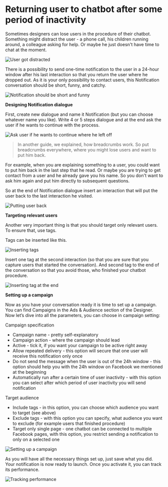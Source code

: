 # Returning user to chatbot after some period of inactivity

Sometimes designers can lose users in the procedure of their chatbot. Something might distract the user - a phone call, his children running around, a colleague asking for help. Or maybe he just doesn't have time to chat at the moment.

![User got distracted](notification_1.gif)

There is a possibility to send one-time notification to the user in a 24-hour window after his last interaction so that you return the user where he dropped out. As it is your only possibility to contact users, this Notification conversation should be short, funny, and catchy.

![Notification should be short and funny](notification_2.gif)

**Designing Notification dialogue**

First, create new dialogue and name it Notification (but you can choose whatever name you like). Write 4 or 5 steps dialogue and at the end ask the user if he wants to continue with the process.

![Ask user if he wants to continue where he left off](notification_3.gif)

> In another guide, we explained, how breadcrumbs work. So put breadcrumbs everywhere, where you might lose users and want to put him back.

For example, when you are explaining something to a user, you could want to put him back in the last step that he read. Or maybe you are trying to get contact from a user and he already gave you his name. So you don't want to ask him again and put him directly to subsequent questions.

So at the end of Notification dialogue insert an interaction that will put the user back to the last interaction he visited.

![Putting user back](notification_4.png)

**Targeting relevant users**

Another very important thing is that you should target only relevant users. To ensure that, use tags. 

Tags can be inserted like this.

![Inserting tags](notification_5.gif)

Insert one tag at the second interaction (so that you are sure that you capture users that started the conversation). And second tag to the end of the conversation so that you avoid those, who finished your chatbot procedure.

![Inserting tag at the end](notification_6.png)

**Setting up a campaign**

Now as you have your conversation ready it is time to set up a campaign. You can find Campaigns in the Ads & Audience section of the Designer. Now let’s dive into all the parameters, you can choose in campaign setting:

Campaign specification
- Campaign name - pretty self-explanatory
- Campaign action - where the campaign should lead
- Active - tick it, if you want your campaign to be active right away
- Allow repeated delivery - this option will secure that one user will receive this notification only once
- Do not send the message when the user is out of the 24h window - this option should help you with the 24h window on Facebook we mentioned at the beginning
- Automatically run after a certain time of user inactivity - with this option you can select after which period of user inactivity you will send notification

Target audience
- Include tags - in this option, you can choose which audience you want to target (see above)
- Exclude tags - with this option you can specify, what audience you want to exclude (for example users that finished procedure)
- Target only single page - one chatbot can be connected to multiple Facebook pages, with this option, you restrict sending a notification to only on a selected one

![Setting up a campaign](notification_7.png)

As you will have all the necessary things set up, just save what you did. Your notification is now ready to launch. Once you activate it, you can track its performance.

![Tracking performance](notification_8.png)